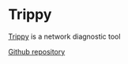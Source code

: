 # Trippy

[Trippy](https://trippy.cli.rs/) is a network diagnostic tool

[Github repository](https://github.com/fujiapple852/trippy)
